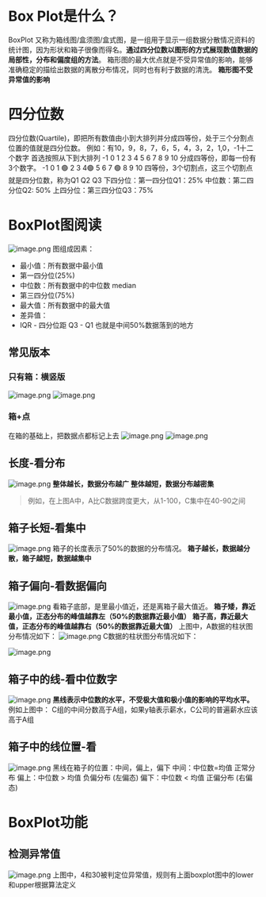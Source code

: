 # Box Plot是什么？
BoxPlot 又称为箱线图/盒须图/盒式图，是一组用于显示一组数据分散情况资料的统计图，因为形状和箱子很像而得名。**通过四分位数以图形的方式展现数值数据的局部性，分布和偏度组的方法**。
箱形图的最大优点就是不受异常值的影响，能够准确稳定的描绘出数据的离散分布情况，同时也有利于数据的清洗。
**箱形图不受异常值的影响**
# 四分位数
四分位数(Quartile)，即把所有数值由小到大排列并分成四等份，处于三个分割点位置的值就是四分位数。
例如：有10，9，8，7，6，5，4，3，2，1,0，-1十二个数字
首选按照从下到大排列
-1 0 1 2 3 4 5 6 7 8 9 10
分成四等份，即每一份有3个数字。
-1 0 1 🟢  2 3 4🟢  5 6 7 🟢  8 9 10 
四等份，3个切割点，这三个切割点就是四分位数，称为Q1 Q2 Q3
下四分位：第一四分位Q1：25%
中位数：第二四分位Q2: 50%
上四分位：第三四分位Q3：75%
# BoxPlot图阅读
![image.png](https://cdn.nlark.com/yuque/0/2024/png/23003149/1709296454217-d191a321-1881-4fe4-9efb-1fc7a920e80b.png#averageHue=%23f5f3f0&clientId=u9e4dc9a9-cbc3-4&from=paste&height=514&id=u0d197e4e&originHeight=643&originWidth=1374&originalType=binary&ratio=1.25&rotation=0&showTitle=false&size=175442&status=done&style=none&taskId=ufe082acc-12e6-42d8-a24e-f6cc7032f0f&title=&width=1099.2)
图组成因素：

- 最小值：所有数据中最小值
- 第一四分位(25%)
- 中位数：所有数据中的中位数 median
- 第三四分位(75%)
- 最大值：所有数据中的最大值
- 差异值：
- IQR - 四分位距 Q3 - Q1 也就是中间50%数据落到的地方
## 常见版本
### 只有箱：横竖版
![image.png](https://cdn.nlark.com/yuque/0/2024/png/23003149/1709297244404-147900c5-50ca-405f-86e8-6cd1e23c6a3c.png#averageHue=%23eeeeee&clientId=u9e4dc9a9-cbc3-4&from=paste&height=290&id=uccec192a&originHeight=363&originWidth=542&originalType=binary&ratio=1.25&rotation=0&showTitle=false&size=22207&status=done&style=none&taskId=u48233b6b-40d0-4f40-b895-4fbbf9a117a&title=&width=433.6)
![image.png](https://cdn.nlark.com/yuque/0/2024/png/23003149/1709297254499-d6adedcb-994e-416d-85eb-b13ee7bb2a8c.png#averageHue=%23eeeeee&clientId=u9e4dc9a9-cbc3-4&from=paste&height=275&id=u98d81ca5&originHeight=344&originWidth=537&originalType=binary&ratio=1.25&rotation=0&showTitle=false&size=21832&status=done&style=none&taskId=u09e99400-0448-4374-8a5a-557f1ebc2d7&title=&width=429.6)
### 箱+点
在箱的基础上，把数据点都标记上去
![image.png](https://cdn.nlark.com/yuque/0/2024/png/23003149/1709297286006-26185415-2469-4b2e-8311-225661555cdb.png#averageHue=%23efefef&clientId=u9e4dc9a9-cbc3-4&from=paste&height=506&id=u6929abbc&originHeight=632&originWidth=586&originalType=binary&ratio=1.25&rotation=0&showTitle=false&size=68401&status=done&style=none&taskId=uc715be0f-a46e-4c09-b604-539f7befe58&title=&width=468.8)
![image.png](https://cdn.nlark.com/yuque/0/2024/png/23003149/1709297308700-04e4ab15-1284-4f8b-9a01-bff9ffd07b86.png#averageHue=%23f4f4f4&clientId=u9e4dc9a9-cbc3-4&from=paste&height=478&id=u2b8b853b&originHeight=598&originWidth=581&originalType=binary&ratio=1.25&rotation=0&showTitle=false&size=104868&status=done&style=none&taskId=ua8cb29d1-c71a-4222-b38d-620d157ac96&title=&width=464.8)
## 长度-看分布
![image.png](https://cdn.nlark.com/yuque/0/2024/png/23003149/1709297381631-bc4eb267-3fc0-4364-87cf-3bef3cd9594e.png#averageHue=%23ecebeb&clientId=u9e4dc9a9-cbc3-4&from=paste&height=570&id=uc515e29f&originHeight=712&originWidth=766&originalType=binary&ratio=1.25&rotation=0&showTitle=false&size=40050&status=done&style=none&taskId=u3959f81d-6ddb-457d-8956-884e48690c8&title=&width=612.8)
**整体越长，数据分布越广**
**整体越短，数据分布越密集**
> 例如，在上图A中，A比C数据跨度更大，从1-100，C集中在40-90之间


## 箱子长短-看集中
![image.png](https://cdn.nlark.com/yuque/0/2024/png/23003149/1709297570467-183ce105-ff89-40c3-b9f4-9bc86b483147.png#averageHue=%23f8f8f8&clientId=u9e4dc9a9-cbc3-4&from=paste&height=448&id=u3626c24a&originHeight=560&originWidth=997&originalType=binary&ratio=1.25&rotation=0&showTitle=false&size=113514&status=done&style=none&taskId=u158a643b-097c-4d7c-a43a-f8872c02c56&title=&width=797.6)
箱子的长度表示了50%的数据的分布情况。
**箱子越长，数据越分散，箱子越短，数据越集中**
## 箱子偏向-看数据偏向
![image.png](https://cdn.nlark.com/yuque/0/2024/png/23003149/1709297728226-facfbc89-e85a-4214-b720-baf4d30daa53.png#averageHue=%23ededed&clientId=u9e4dc9a9-cbc3-4&from=paste&height=610&id=u71fd98c0&originHeight=763&originWidth=816&originalType=binary&ratio=1.25&rotation=0&showTitle=false&size=95613&status=done&style=none&taskId=u5a76d7d3-7f23-45bb-a19f-b5480a9a13f&title=&width=652.8)
看箱子底部，是里最小值近，还是离箱子最大值近。
**箱子矮，靠近最小值，正态分布的峰值越靠左（50%的数据靠近最小值）**
**箱子高，靠近最大值，正态分布的峰值越靠右（50%的数据靠近最大值）**
上图中，A数据的柱状图分布情况如下：
![image.png](https://cdn.nlark.com/yuque/0/2024/png/23003149/1709297854825-65a433e6-8ccd-446e-bcc4-bf78673ce534.png#averageHue=%23fefefc&clientId=u9e4dc9a9-cbc3-4&from=paste&height=270&id=uc674d168&originHeight=337&originWidth=698&originalType=binary&ratio=1.25&rotation=0&showTitle=false&size=9243&status=done&style=none&taskId=u795f57af-f455-45ea-93ca-cfaf589b15d&title=&width=558.4)
C数据的柱状图分布情况如下：

![image.png](https://cdn.nlark.com/yuque/0/2024/png/23003149/1709297870474-4884409b-737c-46b1-9e1f-e52eecbb26ec.png#averageHue=%23fefefd&clientId=u9e4dc9a9-cbc3-4&from=paste&height=205&id=u93c21582&originHeight=256&originWidth=681&originalType=binary&ratio=1.25&rotation=0&showTitle=false&size=6005&status=done&style=none&taskId=u960af4fd-04c9-4db9-a166-0f8488a9408&title=&width=544.8)
## 箱子中的线-看中位数字
![image.png](https://cdn.nlark.com/yuque/0/2024/png/23003149/1709297978983-72c52b09-08d2-4f0c-8fb0-9ef410e332c0.png#averageHue=%23efeaea&clientId=u9e4dc9a9-cbc3-4&from=paste&height=582&id=ua39890f7&originHeight=728&originWidth=760&originalType=binary&ratio=1.25&rotation=0&showTitle=false&size=71832&status=done&style=none&taskId=u18fb61b2-e53b-4895-b383-512ed063a4d&title=&width=608)
**黑线表示中位数的水平，不受极大值和极小值的影响的平均水平。**
例如上图中：
C组的中间分数高于A组，如果y轴表示薪水，C公司的普遍薪水应该高于A组
## 箱子中的线位置-看
![image.png](https://cdn.nlark.com/yuque/0/2024/png/23003149/1709298165122-735577b9-c3c8-4348-b20c-810025caf824.png#averageHue=%23f0f0f0&clientId=u9e4dc9a9-cbc3-4&from=paste&height=602&id=uc1d33912&originHeight=752&originWidth=792&originalType=binary&ratio=1.25&rotation=0&showTitle=false&size=57368&status=done&style=none&taskId=ue71b6ee6-082a-4563-9302-72d13cdf7cc&title=&width=633.6)
黑线在箱子的位置：中间，偏上，偏下
中间：中位数=均值 正常分布
偏上：中位数 > 均值 负偏分布 (左偏态)
偏下：中位数 < 均值 正偏分布 (右偏态)
# BoxPlot功能
## 检测异常值
![image.png](https://cdn.nlark.com/yuque/0/2024/png/23003149/1709298423286-46b590d5-55da-448f-8b72-1e165b81d2a7.png#averageHue=%23f4f3f3&clientId=u9e4dc9a9-cbc3-4&from=paste&height=444&id=ubaabee7b&originHeight=555&originWidth=1019&originalType=binary&ratio=1.25&rotation=0&showTitle=false&size=182095&status=done&style=none&taskId=uc27a3799-32bc-4bea-a0f8-ec405f1f4e3&title=&width=815.2)
上图中，4和30被判定位异常值，规则有上面boxplot图中的lower和upper根据算法定义
## 

